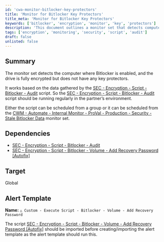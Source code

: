 ```yaml
---
id: 'cwa-monitor-bitlocker-key-protectors'
title: 'Monitor for Bitlocker Key Protectors'
title_meta: 'Monitor for Bitlocker Key Protectors'
keywords: ['bitlocker', 'encryption', 'monitor', 'key', 'protectors']
description: 'This document outlines a monitor set that detects computers where Bitlocker is enabled and the drive is fully encrypted but lacks any key protectors. It utilizes data from the Bitlocker Audit script and provides guidance on scheduling and dependencies for effective monitoring.'
tags: ['encryption', 'monitoring', 'security', 'script', 'audit']
draft: false
unlisted: false
---
```

## Summary

The monitor set detects the computer where Bitlocker is enabled, and the drive is fully encrypted but does not have any key protectors.

It works based on the data gathered by the [SEC - Encryption - Script - Bitlocker - Audit](https://proval.itglue.com/DOC-5078775-8943478) script. So the [SEC - Encryption - Script - Bitlocker - Audit](https://proval.itglue.com/DOC-5078775-8943478) script should be running regularly in the partner’s environment.

Either the script can be scheduled from a group or it can be scheduled from the [CWM - Automate - Internal Monitor - ProVal - Production - Security - Stale Bitlocker Data](https://proval.itglue.com/DOC-5078775-12589046) monitor set.

## Dependencies

- [SEC - Encryption - Script - Bitlocker - Audit](https://proval.itglue.com/DOC-5078775-8943478)
- [SEC - Encryption - Script - Bitlocker - Volume - Add Recovery Password [Autofix]](https://proval.itglue.com/DOC-5078775-13808694)

## Target

Global

## Alert Template

**Name:** `△ Custom - Execute Script - Bitlocker - Volume - Add Recovery Password`

The script [SEC - Encryption - Script - Bitlocker - Volume - Add Recovery Password [Autofix]](https://proval.itglue.com/DOC-5078775-13808694) should be imported before creating/importing the alert template as the alert template should run this.




